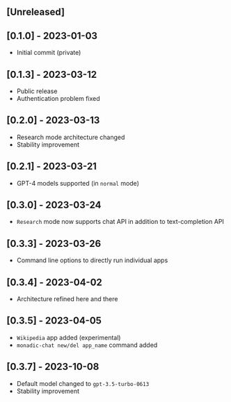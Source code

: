## [Unreleased]

## [0.1.0] - 2023-01-03

- Initial commit (private)

## [0.1.3] - 2023-03-12

- Public release
- Authentication problem fixed

## [0.2.0] - 2023-03-13

- Research mode architecture changed
- Stability improvement

## [0.2.1] - 2023-03-21

- GPT-4 models supported (in `normal` mode)

## [0.3.0] - 2023-03-24

- `Research` mode now supports chat API in addition to text-completion API

## [0.3.3] - 2023-03-26

- Command line options to directly run individual apps

## [0.3.4] - 2023-04-02

- Architecture refined here and there

## [0.3.5] - 2023-04-05

- `Wikipedia` app added (experimental)
- `monadic-chat new/del app_name` command added

## [0.3.7] - 2023-10-08

- Default model changed to `gpt-3.5-turbo-0613`
- Stability improvement

